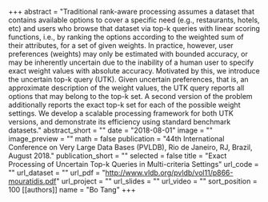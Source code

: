 +++
abstract = "Traditional rank-aware processing assumes a dataset that contains available options to cover a specific need (e.g., restaurants, hotels, etc) and users who browse that dataset via top-k queries with linear scoring functions, i.e., by ranking the options according to the weighted sum of their attributes, for a set of given weights. In practice, however, user preferences (weights) may only be estimated with bounded accuracy, or may be inherently uncertain due to the inability of a human user to specify exact weight values with absolute accuracy. Motivated by this, we introduce the uncertain top-k query (UTK). Given uncertain preferences, that is, an approximate description of the weight values, the UTK query reports all options that may belong to the top-k set. A second version of the problem additionally reports the exact top-k set for each of the possible weight settings. We develop a scalable processing framework for both UTK versions, and demonstrate its efficiency using standard benchmark datasets."
abstract_short = ""
date = "2018-08-01"
image = ""
image_preview = ""
math = false
publication = "44th International Conference on Very Large Data Bases (PVLDB), Rio de Janeiro, RJ, Brazil, August 2018."
publication_short = ""
selected = false
title = "Exact Processing of Uncertain Top-k Queries in Multi-criteria Settings"
url_code = ""
url_dataset = ""
url_pdf = "http://www.vldb.org/pvldb/vol11/p866-mouratidis.pdf"
url_project = ""
url_slides = ""
url_video = ""
sort_position = 100
[[authors]]
    name = "Bo Tang"
+++
